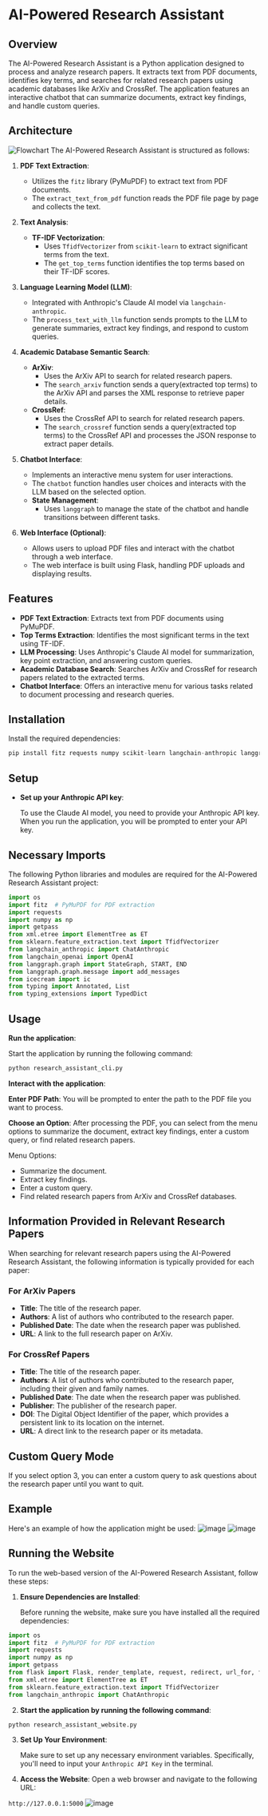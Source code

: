 # AI-Powered Research Assistant

## Overview

The AI-Powered Research Assistant is a Python application designed to process and analyze research papers. It extracts text from PDF documents, identifies key terms, and searches for related research papers using academic databases like ArXiv and CrossRef. The application features an interactive chatbot that can summarize documents, extract key findings, and handle custom queries.

## Architecture
![Flowchart](https://github.com/user-attachments/assets/85903cf3-b512-44b3-9404-16bc1a033d0f)
The AI-Powered Research Assistant is structured as follows:

1. **PDF Text Extraction**:
   - Utilizes the `fitz` library (PyMuPDF) to extract text from PDF documents.
   - The `extract_text_from_pdf` function reads the PDF file page by page and collects the text.

2. **Text Analysis**:
   - **TF-IDF Vectorization**:
     - Uses `TfidfVectorizer` from `scikit-learn` to extract significant terms from the text.
     - The `get_top_terms` function identifies the top terms based on their TF-IDF scores.

3. **Language Learning Model (LLM)**:
   - Integrated with Anthropic's Claude AI model via `langchain-anthropic`.
   - The `process_text_with_llm` function sends prompts to the LLM to generate summaries, extract key findings, and respond to custom queries.

4. **Academic Database Semantic Search**:
   - **ArXiv**:
     - Uses the ArXiv API to search for related research papers.
     - The `search_arxiv` function sends a query(extracted top terms) to the ArXiv API and parses the XML response to retrieve paper details.
   - **CrossRef**:
     - Uses the CrossRef API to search for related research papers.
     - The `search_crossref` function sends a query(extracted top terms) to the CrossRef API and processes the JSON response to extract paper details.

5. **Chatbot Interface**:
   - Implements an interactive menu system for user interactions.
   - The `chatbot` function handles user choices and interacts with the LLM based on the selected option.
   - **State Management**:
     - Uses `langgraph` to manage the state of the chatbot and handle transitions between different tasks.

6. **Web Interface (Optional)**:
   - Allows users to upload PDF files and interact with the chatbot through a web interface.
   - The web interface is built using Flask, handling PDF uploads and displaying results.

## Features


- **PDF Text Extraction**: Extracts text from PDF documents using PyMuPDF.
- **Top Terms Extraction**: Identifies the most significant terms in the text using TF-IDF.
- **LLM Processing**: Uses Anthropic's Claude AI model for summarization, key point extraction, and answering custom queries.
- **Academic Database Search**: Searches ArXiv and CrossRef for research papers related to the extracted terms.
- **Chatbot Interface**: Offers an interactive menu for various tasks related to document processing and research queries.
## Installation
Install the required dependencies:

```python 
pip install fitz requests numpy scikit-learn langchain-anthropic langgraph icecream
```

## Setup
- **Set up your Anthropic API key**:

    To use the Claude AI model, you need to provide your Anthropic API key. When you run the application, you will be prompted to enter your API key.
  
## Necessary Imports

The following Python libraries and modules are required for the AI-Powered Research Assistant project:

```python
import os
import fitz  # PyMuPDF for PDF extraction
import requests
import numpy as np
import getpass
from xml.etree import ElementTree as ET
from sklearn.feature_extraction.text import TfidfVectorizer
from langchain_anthropic import ChatAnthropic
from langchain_openai import OpenAI
from langgraph.graph import StateGraph, START, END
from langgraph.graph.message import add_messages
from icecream import ic
from typing import Annotated, List
from typing_extensions import TypedDict
```

## Usage
**Run the application**:

Start the application by running the following command:

```python
python research_assistant_cli.py
```


**Interact with the application**:

**Enter PDF Path**: You will be prompted to enter the path to the PDF file you want to process.

**Choose an Option**: 
After processing the PDF, you can select from the menu options to summarize the document, extract key findings, enter a custom query, or find related research papers.

Menu Options:
- Summarize the document.
- Extract key findings.
- Enter a custom query.
- Find related research papers from ArXiv and CrossRef databases.
  
## Information Provided in Relevant Research Papers

When searching for relevant research papers using the AI-Powered Research Assistant, the following information is typically provided for each paper:

### For ArXiv Papers

- **Title**: The title of the research paper.
- **Authors**: A list of authors who contributed to the research paper.
- **Published Date**: The date when the research paper was published.
- **URL**: A link to the full research paper on ArXiv.

### For CrossRef Papers

- **Title**: The title of the research paper.
- **Authors**: A list of authors who contributed to the research paper, including their given and family names.
- **Published Date**: The date when the research paper was published.
- **Publisher**: The publisher of the research paper.
- **DOI**: The Digital Object Identifier of the paper, which provides a persistent link to its location on the internet.
- **URL**: A direct link to the research paper or its metadata.

## Custom Query Mode

If you select option 3, you can enter a custom query to ask questions about the research paper until you want to quit.

## Example
Here's an example of how the application might be used:
![image](https://github.com/user-attachments/assets/4b1441a6-9532-4eb2-966d-b96e00b2932c)
![image](https://github.com/user-attachments/assets/2f1af30f-a255-4ca0-8610-84b0ad352abb)



## Running the Website

To run the web-based version of the AI-Powered Research Assistant, follow these steps:

1. **Ensure Dependencies are Installed**:

   Before running the website, make sure you have installed all the required dependencies:
```python
import os
import fitz  # PyMuPDF for PDF extraction
import requests
import numpy as np
import getpass
from flask import Flask, render_template, request, redirect, url_for, flash
from xml.etree import ElementTree as ET
from sklearn.feature_extraction.text import TfidfVectorizer
from langchain_anthropic import ChatAnthropic
```

2. **Start the application by running the following command**:
```python
python research_assistant_website.py
```

3. **Set Up Your Environment**:
   
   Make sure to set up any necessary environment variables. Specifically, you'll need to input your `Anthropic API Key` in the terminal.

4. **Access the Website**:
   Open a web browser and navigate to the following URL:

```http://127.0.0.1:5000```
![image](https://github.com/user-attachments/assets/a348eacf-d51f-45d5-89cc-492625fa0d96)


